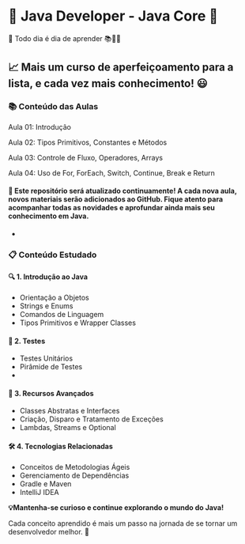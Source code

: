 # 🌟 Java Developer - Java Core 🌟

🚀 Todo dia é dia de aprender 📚👨‍🎓

📈 Mais um curso de aperfeiçoamento para a lista, e cada vez mais conhecimento! 😃
-
### 📚 Conteúdo das Aulas
Aula 01: Introdução

Aula 02: Tipos Primitivos, Constantes e Métodos

Aula 03: Controle de Fluxo, Operadores, Arrays

Aula 04: Uso de For, ForEach, Switch, Continue, Break e Return

#### 🔄 Este repositório será atualizado continuamente! A cada nova aula, novos materiais serão adicionados ao GitHub. Fique atento para acompanhar todas as novidades e aprofundar ainda mais seu conhecimento em Java.
-
### 📋 Conteúdo Estudado

#### 🔍 1. Introdução ao Java
- Orientação a Objetos
- Strings e Enums
- Comandos de Linguagem
- Tipos Primitivos e Wrapper Classes

#### 🧪 2. Testes
- Testes Unitários
- Pirâmide de Testes
- 
#### 🚀 3. Recursos Avançados
- Classes Abstratas e Interfaces
- Criação, Disparo e Tratamento de Exceções
- Lambdas, Streams e Optional
  
#### 🛠️ 4. Tecnologias Relacionadas
- Conceitos de Metodologias Ágeis
- Gerenciamento de Dependências
- Gradle e Maven
- IntelliJ IDEA

**💡Mantenha-se curioso e continue explorando o mundo do Java!** 

Cada conceito aprendido é mais um passo na jornada de se tornar um desenvolvedor melhor. 🚀


